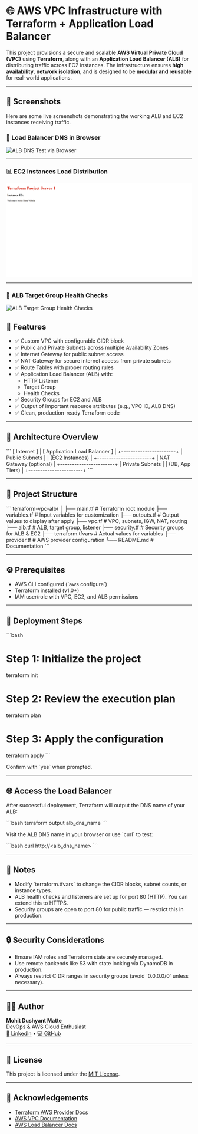 # 🌐 AWS VPC Infrastructure with Terraform + Application Load Balancer

This project provisions a secure and scalable **AWS Virtual Private Cloud (VPC)** using **Terraform**, along with an **Application Load Balancer (ALB)** for distributing traffic across EC2 instances. The infrastructure ensures **high availability**, **network isolation**, and is designed to be **modular and reusable** for real-world applications.

---
## 📸 Screenshots

Here are some live screenshots demonstrating the working ALB and EC2 instances receiving traffic.

### 🔗 Load Balancer DNS in Browser
![ALB DNS Test via Browser](./screenshots/Image1.png.png)

---

### 📊 EC2 Instances Load Distribution
![Instances Receiving Traffic](./screenshots/image2.png)

---

### 💓 ALB Target Group Health Checks
![ALB Target Group Health Checks](./screenshots/health-checks.png)




## 🚀 Features

- ✅ Custom VPC with configurable CIDR block
- ✅ Public and Private Subnets across multiple Availability Zones
- ✅ Internet Gateway for public subnet access
- ✅ NAT Gateway for secure internet access from private subnets
- ✅ Route Tables with proper routing rules
- ✅ Application Load Balancer (ALB) with:
  - HTTP Listener
  - Target Group
  - Health Checks
- ✅ Security Groups for EC2 and ALB
- ✅ Output of important resource attributes (e.g., VPC ID, ALB DNS)
- ✅ Clean, production-ready Terraform code

---

## 🧱 Architecture Overview

\`\`\`
[ Internet ]
     |
[ Application Load Balancer ]
     |
+-----------------------+
|      Public Subnets   |
|  (EC2 Instances)      |
+-----------------------+
         |
   NAT Gateway (optional)
         |
+-----------------------+
|     Private Subnets   |
|  (DB, App Tiers)      |
+-----------------------+
\`\`\`

---

## 📁 Project Structure

\`\`\`
terraform-vpc-alb/
│
├── main.tf             # Terraform root module
├── variables.tf        # Input variables for customization
├── outputs.tf          # Output values to display after apply
├── vpc.tf              # VPC, subnets, IGW, NAT, routing
├── alb.tf              # ALB, target group, listener
├── security.tf         # Security groups for ALB & EC2
├── terraform.tfvars    # Actual values for variables
├── provider.tf         # AWS provider configuration
└── README.md           # Documentation
\`\`\`

---

## ⚙️ Prerequisites

- AWS CLI configured (\`aws configure\`)
- Terraform installed (v1.0+)
- IAM user/role with VPC, EC2, and ALB permissions

---

## 🚀 Deployment Steps

\`\`\`bash
# Step 1: Initialize the project
terraform init

# Step 2: Review the execution plan
terraform plan

# Step 3: Apply the configuration
terraform apply
\`\`\`

Confirm with \`yes\` when prompted.

---

## 🌐 Access the Load Balancer

After successful deployment, Terraform will output the DNS name of your ALB:

\`\`\`bash
terraform output alb_dns_name
\`\`\`

Visit the ALB DNS name in your browser or use \`curl\` to test:

\`\`\`bash
curl http://<alb_dns_name>
\`\`\`

---

## 📌 Notes

- Modify \`terraform.tfvars\` to change the CIDR blocks, subnet counts, or instance types.
- ALB health checks and listeners are set up for port 80 (HTTP). You can extend this to HTTPS.
- Security groups are open to port 80 for public traffic — restrict this in production.

---

## 🔒 Security Considerations

- Ensure IAM roles and Terraform state are securely managed.
- Use remote backends like S3 with state locking via DynamoDB in production.
- Always restrict CIDR ranges in security groups (avoid \`0.0.0.0/0\` unless necessary).

---

## 👨‍💻 Author

**Mohit Dushyant Matte**  
DevOps & AWS Cloud Enthusiast  
[🔗 LinkedIn](https://www.linkedin.com/in/mohit-dushyant-matte/) • [💻 GitHub](https://github.com/yourusername)

---

## 📜 License

This project is licensed under the [MIT License](LICENSE).

---

## 🙌 Acknowledgements

- [Terraform AWS Provider Docs](https://registry.terraform.io/providers/hashicorp/aws/latest/docs)
- [AWS VPC Documentation](https://docs.aws.amazon.com/vpc/)
- [AWS Load Balancer Docs](https://docs.aws.amazon.com/elasticloadbalancing/latest/application/introduction.html)
